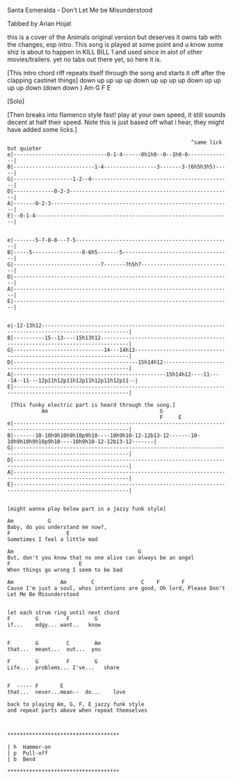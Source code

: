 Santa Esmeralda - Don't Let Me be Misunderstood

Tabbed by Arian Hojat

this is a cover of the Animals original version but deserves it owns tab with the changes, esp intro.
This song is played at some point and u know some shiz is about to happen in KILL BILL 
1 and used since in alot of other movies/trailers. yet no tabs out there yet, so here it is.

[This intro chord riff repeats itself through the song and starts it off after the clapping castinet things]
down up up up up   down up up up up     down up up up up     down (down down )
Am                 G                    F                    E


[Solo]

[Then breaks into flamenco style fast! play at your own speed, it still sounds decent 
at half their speed. Note this is just based off what i hear, they might have added some 
licks.]
```
                                                           ^same lick but quieter
e|------------------------------0-1-4------0h1h0--0--1h0-0--------------|
B|--------------------------1-4-----------------3-------3-(6h5h3h5)-----|
G|-------------------1-2--4---------------------------------------------|
D|-------------0-2-3----------------------------------------------------|
A|-------0-2-3----------------------------------------------------------|
E|--0-1-4---------------------------------------------------------------|


e|-------5-7-8-8---7-5--------------------------------------------------|
B|-----5----------------8-6h5-------5-----------------------------------|
G|----------------------------7-------7h5h7-----------------------------|
D|----------------------------------------------------------------------|
A|----------------------------------------------------------------------|
E|----------------------------------------------------------------------|


e|-12-13h12--------------------------------------------------------------------------------------------------|
B|----------15--13----15h13h12-------------------------------------------------------------------------------|
G|-----------------------------14---14h13--------------------------------------------------------------------|
D|----------------------------------------15h14h12-----------------------------------------------------------|
A|-------------------------------------------------15h14h12----11----14--11---12p11h12p11h12p11h12p11h12p11--|
E|-----------------------------------------------------------------------------------------------------------|

 [This funky electric part is heard through the song.]
           Am                                    G                                        
                                                 F     E
e|-----------------------------------------------------------------------------------------------------------|
B|-------10-10h9h10h9h10p9h10----10h9h10-12-12b13-12-------10-10h9h10h9h10p9h10----10h9h10-12-12b13-12-------|
G|-----------------------------------------------------------------------------------------------------------|
D|-----------------------------------------------------------------------------------------------------------|
A|-----------------------------------------------------------------------------------------------------------|
E|-----------------------------------------------------------------------------------------------------------|


[might wanna play below part in a jazzy funk style]

Am           G
Baby, do you understand me now?,
F                  E
Sometimes I feel a little mad

Am                                        G
But, don't you know that no one alive can always be an angel
F                      E
When things go wrong I seem to be bad

Am               Am        C               C    F       F
Cause I'm just a soul, whos intentions are good, Oh lord, Please Don't Let Me Be Misunderstood


let each strum ring until next chord
F        G         F        G
if...    edgy... want..   know


F        G         C        Am
that...  meant...  out...  you

F        G         F        G
Life...  problems... I've...   share


F  ----- F       E
that...  never...mean--  do...    love

back to playing Am, G, F, E jazzy funk style
and repeat parts above when repeat themselves



************************************

| h  Hammer-on
| p  Pull-off
| b  Bend

************************************
```
